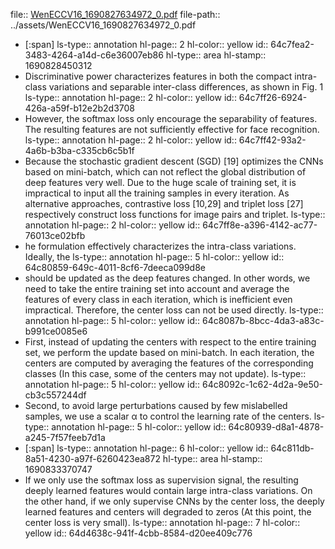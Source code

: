 file:: [WenECCV16_1690827634972_0.pdf](../assets/WenECCV16_1690827634972_0.pdf)
file-path:: ../assets/WenECCV16_1690827634972_0.pdf

- [:span]
  ls-type:: annotation
  hl-page:: 2
  hl-color:: yellow
  id:: 64c7fea2-3483-4264-a14d-c6e36007eb86
  hl-type:: area
  hl-stamp:: 1690828450312
- Discriminative power characterizes features in both the compact intra-class variations and separable inter-class differences, as shown in Fig. 1
  ls-type:: annotation
  hl-page:: 2
  hl-color:: yellow
  id:: 64c7ff26-6924-426a-a59f-b12e2b2d3708
- However, the softmax loss only encourage the separability of features. The resulting features are not sufficiently effective for face recognition.
  ls-type:: annotation
  hl-page:: 2
  hl-color:: yellow
  id:: 64c7ff42-93a2-4a6b-b3ba-c335cb6c5b1f
- Because the stochastic gradient descent (SGD) [19] optimizes the CNNs based on mini-batch, which can not reflect the global distribution of deep features very well. Due to the huge scale of training set, it is impractical to input all the training samples in every iteration. As alternative approaches, contrastive loss [10,29] and triplet loss [27] respectively construct loss functions for image pairs and triplet. 
  ls-type:: annotation
  hl-page:: 2
  hl-color:: yellow
  id:: 64c7ff8e-a396-4142-ac77-76013ce02bfb
- he formulation effectively characterizes the intra-class variations. Ideally, the
  ls-type:: annotation
  hl-page:: 5
  hl-color:: yellow
  id:: 64c80859-649c-4011-8cf6-7deeca099d8e
- should be updated as the deep features changed. In other words, we need to take the entire training set into account and average the features of every class in each iteration, which is inefficient even impractical. Therefore, the center loss can not be used directly.
  ls-type:: annotation
  hl-page:: 5
  hl-color:: yellow
  id:: 64c8087b-8bcc-4da3-a83c-b991ce0085e6
- First, instead of updating the centers with respect to the entire training set, we perform the update based on mini-batch. In each iteration, the centers are computed by averaging the features of the corresponding classes (In this case, some of the centers may not update). 
  ls-type:: annotation
  hl-page:: 5
  hl-color:: yellow
  id:: 64c8092c-1c62-4d2a-9e50-cb3c557244df
- Second, to avoid large perturbations caused by few mislabelled samples, we use a scalar α to control the learning rate of the centers.
  ls-type:: annotation
  hl-page:: 5
  hl-color:: yellow
  id:: 64c80939-d8a1-4878-a245-7f57feeb7d1a
- [:span]
  ls-type:: annotation
  hl-page:: 6
  hl-color:: yellow
  id:: 64c811db-8a51-4230-a97f-6260423ea872
  hl-type:: area
  hl-stamp:: 1690833370747
- If we only use the softmax loss as supervision signal, the resulting deeply learned features would contain large intra-class variations. On the other hand, if we only supervise CNNs by the center loss, the deeply learned features and centers will degraded to zeros (At this point, the center loss is very small). 
  ls-type:: annotation
  hl-page:: 7
  hl-color:: yellow
  id:: 64d4638c-941f-4cbb-8584-d20ee409c776
